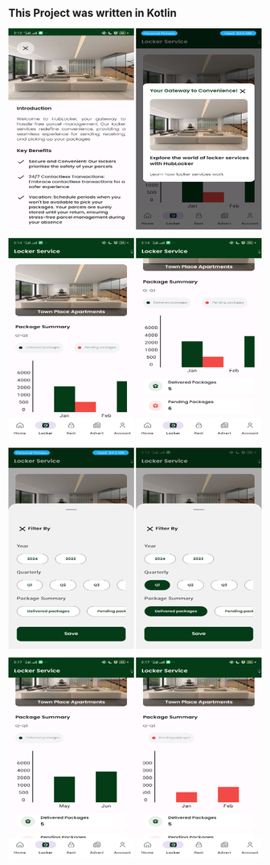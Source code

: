 ## This Project was written in Kotlin

<img src="https://github.com/marv-jav/UserStory101/blob/master/app/src/main/res/drawable/product_announcement.png" alt="1. Product Announcement" width="250" height="400"/>  <img src="https://github.com/marv-jav/UserStory101/blob/master/app/src/main/res/drawable/dialog.png" alt="2. Dialog" width="250" height="400"/>

<img src="https://github.com/marv-jav/UserStory101/blob/master/app/src/main/res/drawable/locker_chart.png" alt="3. Locker Chart" width="250" height="400"/>  <img src="https://github.com/marv-jav/UserStory101/blob/master/app/src/main/res/drawable/locker_button.png" alt="4. Locker Buttons" width="250" height="400"/>

<img src="https://github.com/marv-jav/UserStory101/blob/master/app/src/main/res/drawable/locker_filter.png" alt="5. Locker Filter" width="250" height="400"/>  <img src="https://github.com/marv-jav/UserStory101/blob/master/app/src/main/res/drawable/selected_filter.png" alt="6. Filter Selected" width="250" height="400"/>


<img src="https://github.com/marv-jav/UserStory101/blob/master/app/src/main/res/drawable/locker_delivered.png" alt="7. Locker Delivered" width="250" height="400"/>  <img src="https://github.com/marv-jav/UserStory101/blob/master/app/src/main/res/drawable/locker_pending.png" alt="8. Locker Pending" width="250" height="400"/>
